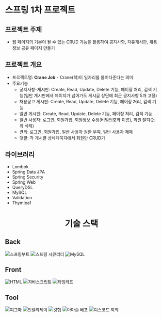 # 스프링 1차 프로젝트


## 프로젝트 주제

- 웹 페이지의 기본이 될 수 있는 CRUD 기능을 활용하여 공지사항, 자유게시판, 채용정보 공유 페이지 만들기

## 프로젝트 개요

- 프로젝트명: **Crane Job** - Crane(학)이 일자리를 물어다준다는 의미
- 주요기능
    - 공지사항-게시판: Create, Read, Update, Delete 기능, 페이징 처리, 검색 기능(일반 게시판에서 페이지가 넘어가도 게시글 상단에 최근 공지사항 5개 고정)
    - 채용공고 게시판: Create, Read, Update, Delete 기능, 페이징 처리, 검색 기능
    - 일반 게시판: Create, Read, Update, Delete 기능, 페이징 처리, 검색 기능
    - 일반 사용자: 로그인, 회원가입, 회원정보 수정(비밀번호와 이름), 회원 탈퇴(논리 삭제)
    - 관리: 로그인, 회원가입, 일반 사용자 권한 부여, 일반 사용자 제제
    - 댓글: 각 게시글 상세페이지에서 회원만 CRUD가

## 라이브러리

- Lombok
- Spring Data JPA
- Spring Security
- Spring Web
- QueryDSL
- MySQL
- Validation
- Thymleaf

<div align="center"><h1>기술 스택</h1></div>
<h2>Back</h2>
<div style="display: inline">
<img alt="스프링부트" src="https://img.shields.io/badge/spring%20boot-none?style=for-the-badge&logo=spring%20boot&logoColor=white&labelColor=%236DB33F&color=%236DB33F">
<img alt="스프링 시큐리티" src="https://img.shields.io/badge/spring%20security-none?style=for-the-badge&logo=spring%20security&logoColor=white&labelColor=%236DB33F&color=%236DB33F">
<img  alt="MySQL" src="https://img.shields.io/badge/mysql-none?style=for-the-badge&logo=mysql&logoColor=white&labelColor=%234479A1&color=%234479A1">
</div>
<h2>Front</h2>
<div style="display: inline">
<img alt="HTML" src="https://img.shields.io/badge/html5-none?style=for-the-badge&logo=html5&logoColor=white&labelColor=%23E34F26&color=%23E34F26">
<img alt="자바스크립트" src="https://img.shields.io/badge/javascript-none?style=for-the-badge&logo=javascript&logoColor=white&labelColor=%23F7DF1E&color=%23F7DF1E">
<img alt="타임리프" src="https://img.shields.io/badge/thymeleaf-none?style=for-the-badge&logo=thymeleaf&logoColor=white&labelColor=%23005F0F&color=%23005F0F">
</div>
<h2>Tool</h2>
<div style="display: inline">
<img alt="피그마" src="https://img.shields.io/badge/figma-none?style=for-the-badge&logo=figma&logoColor=white&labelColor=%23F24E1E&color=%23F24E1E">
<img alt="인텔리제이" src="https://img.shields.io/badge/intellij%20idea-none?style=for-the-badge&logo=intellijidea&logoColor=white&labelColor=%23000000&color=%23000000">
<img alt="깃헙" src="https://img.shields.io/badge/git%20hub-none?style=for-the-badge&logo=github&logoColor=white&labelColor=%23181717&color=%23181717">
<img alt="아마존 배포" src="https://img.shields.io/badge/amazonec2-none?style=for-the-badge&logo=amazonec2&logoColor=white&labelColor=%23FF9900&color=%23FF9900">
<img alt="디스코드 회의" src="https://img.shields.io/badge/discord-none?style=for-the-badge&logo=discord&logoColor=white&labelColor=%235865F2&color=%235865F2">
</div>


